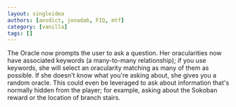 ```yaml
---
layout: singleidea
authors: [aosdict, jonadab, FIQ, mtf]
category: [vanilla]
tags: []
---
```

The Oracle now prompts the user to ask a question. Her oracularities now have associated keywords (a many-to-many relationship); if you use keywords, she will select an oracularity matching as many of them as possible. If she doesn't know what you're asking about, she gives you a random oracle. This could even be leveraged to ask about information that's normally hidden from the player; for example, asking about the Sokoban reward or the location of branch stairs.
